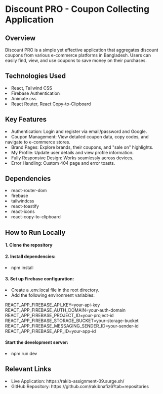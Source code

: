 <h1>Discount PRO - Coupon Collecting Application</h1>
<h2>Overview</h2>
<p>Discount PRO is a simple yet effective application that aggregates discount coupons from various e-commerce platforms in Bangladesh. Users can easily find, view, and use coupons to save money on their purchases.</p>
<h2>Technologies Used</h2>
<li>React, Tailwind CSS</li>
<li>Firebase Authentication</li>
<li>Animate.css</li>
<li>React Router, React Copy-to-Clipboard</li>
<h2>Key Features</h2>
<li>Authentication: Login and register via email/password and Google.</li>
<li>Coupon Management: View detailed coupon data, copy codes, and navigate to e-commerce stores.</li>
<li>Brand Pages: Explore brands, their coupons, and "sale on" highlights.</li>
<li>My Profile: Update user details and view profile information.</li>
<li>Fully Responsive Design: Works seamlessly across devices.</li>
<li>Error Handling: Custom 404 page and error toasts.</li>
<h2>Dependencies</h2>
<li>react-router-dom</li>
<li>firebase</li>
<li>tailwindcss</li>
<li>react-toastify</li>
<li>react-icons</li>
<li>react-copy-to-clipboard</li>
<h2>How to Run Locally</h2>
<h4>1. Clone the repository</h4>
<h4>2. Install dependencies:</h4>
<li>npm install</li>
<h4>3. Set up Firebase configuration:</h4>
<li>Create a .env.local file in the root directory.</li>
<li>Add the following environment variables:</li>
<p>REACT_APP_FIREBASE_API_KEY=your-api-key
REACT_APP_FIREBASE_AUTH_DOMAIN=your-auth-domain
REACT_APP_FIREBASE_PROJECT_ID=your-project-id
REACT_APP_FIREBASE_STORAGE_BUCKET=your-storage-bucket
REACT_APP_FIREBASE_MESSAGING_SENDER_ID=your-sender-id
REACT_APP_FIREBASE_APP_ID=your-app-id</p>
<h4>Start the development server:</h4>
<li>npm run dev</li>
<h2>Relevant Links</h2>
<li>Live Application: https://rakib-assignment-09.surge.sh/</li>
<li>GitHub Repository: https://github.com/rakibnafiz6?tab=repositories</li>




